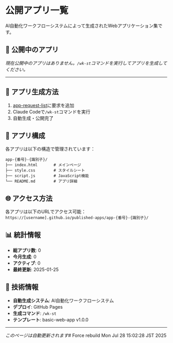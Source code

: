 # 公開アプリ一覧

AI自動化ワークフローシステムによって生成されたWebアプリケーション集です。

## 📱 公開中のアプリ

*現在公開中のアプリはありません。`/wk-st`コマンドを実行してアプリを生成してください。*

---

## 🚀 アプリ生成方法

1. [app-request-list](https://github.com/[USERNAME]/app-request-list)に要求を追加
2. Claude Codeで`/wk-st`コマンドを実行
3. 自動生成・公開完了

## 📂 アプリ構成

各アプリは以下の構造で管理されています：
```
app-{番号}-{識別子}/
├── index.html       # メインページ
├── style.css        # スタイルシート  
├── script.js        # JavaScript機能
└── README.md        # アプリ詳細
```

## 🌐 アクセス方法

各アプリは以下のURLでアクセス可能：
`https://[username].github.io/published-apps/app-{番号}-{識別子}/`

## 📊 統計情報

- **総アプリ数**: 0
- **今月生成**: 0
- **アクティブ**: 0
- **最終更新**: 2025-01-25

## 🔧 技術情報

- **自動生成システム**: AI自動化ワークフローシステム
- **デプロイ**: GitHub Pages
- **生成コマンド**: `/wk-st`
- **テンプレート**: basic-web-app v1.0.0

---
*このページは自動更新されます*# Force rebuild Mon Jul 28 15:02:28 JST 2025
